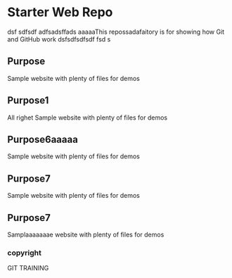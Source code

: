 # Starter Web Repo
dsf
sdfsdf
adfsadsffads
aaaaaThis repossadafaitory is for showing how Git and GitHub work
dsfsdfsdfsdf
fsd
s

## Purpose

Sample website with plenty of files for demos

## Purpose1

All righet Sample website with plenty of files for demos

## Purpose6aaaaa

Sample website with plenty of files for demos

## Purpose7

Sample website with plenty of files for demos

## Purpose7

Samplaaaaaaae website with plenty of files for demos


### copyright
GIT TRAINING
